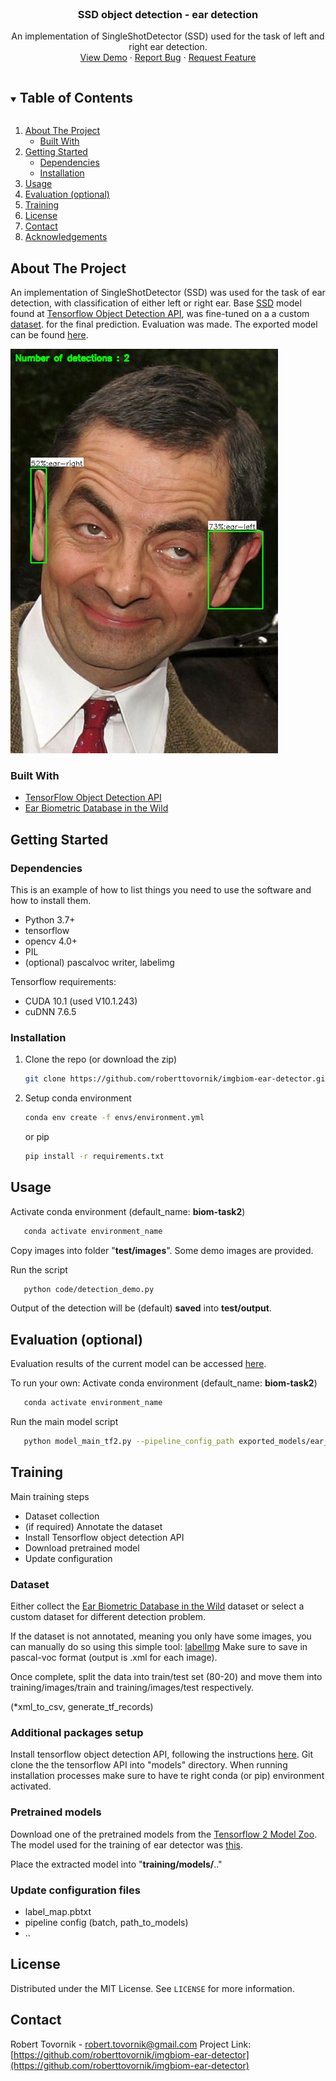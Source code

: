 <!--
*** Thanks for checking out the Best-README-Template. If you have a suggestion
*** that would make this better, please fork the repo and create a pull request
*** or simply open an issue with the tag "enhancement".
*** Thanks again! Now go create something AMAZING! :D
***
***
***
*** To avoid retyping too much info. Do a search and replace for the following:
*** roberttovornik, imgbiom-ear-detector, twitter_handle, robert.tovorni, project_title, project_description
-->



<!-- PROJECT SHIELDS -->
<!--
*** I'm using markdown "reference style" links for readability.
*** Reference links are enclosed in brackets [ ] instead of parentheses ( ).
*** See the bottom of this document for the declaration of the reference variables
*** for contributors-url, forks-url, etc. This is an optional, concise syntax you may use.
*** https://www.markdownguide.org/basic-syntax/#reference-style-links
-->
<!-- [![Contributors][contributors-shield]][contributors-url]
[![Forks][forks-shield]][forks-url]
[![Stargazers][stars-shield]][stars-url]
[![Issues][issues-shield]][issues-url]
[![MIT License][license-shield]][license-url]
[![LinkedIn][linkedin-shield]][linkedin-url] -->



<!-- PROJECT LOGO -->
<br />
<p align="center">
  <!-- <a href="https://github.com/roberttovornik/imgbiom-ear-detector">
    <img src="images/logo.png" alt="Logo" width="80" height="80">
  </a> -->

  <h3 align="center">SSD object detection - ear detection</h3>

  <p align="center">
    An implementation of SingleShotDetector (SSD) used for the task of left and right ear detection.
    <br />
    <!-- <a href="https://github.com/roberttovornik/imgbiom-ear-detector"><strong>Explore the docs »</strong></a> -->
    <!-- <br /> -->
    <!-- <br /> -->
    <a href="https://github.com/roberttovornik/imgbiom-ear-detector/tree/main/test/output">View Demo</a>
    ·
    <a href="https://github.com/roberttovornik/imgbiom-ear-detector/issues">Report Bug</a>
    ·
    <a href="https://github.com/roberttovornik/imgbiom-ear-detector/issues">Request Feature</a>
  </p>
</p>



<!-- TABLE OF CONTENTS -->
<details open="open">
  <summary><h2 style="display: inline-block">Table of Contents</h2></summary>
  <ol>
    <li>
      <a href="#about-the-project">About The Project</a>
      <ul>
        <li><a href="#built-with">Built With</a></li>
      </ul>
    </li>
    <li>
      <a href="#getting-started">Getting Started</a>
      <ul>
        <li><a href="#dependencies">Dependencies</a></li>
        <li><a href="#installation">Installation</a></li>
      </ul>
    </li>
    <li><a href="#usage">Usage</a></li>
    <li><a href="#evaluation">Evaluation (optional)</a></li>
    <li><a href="#Training">Training</a></li>
    <li><a href="#license">License</a></li>
    <li><a href="#contact">Contact</a></li>
    <li><a href="#acknowledgements">Acknowledgements</a></li>
  </ol>
</details>



<!-- ABOUT THE PROJECT -->
## About The Project

<!-- [![Product Name Screen Shot][product-screenshot]](https://example.com) -->
An implementation of SingleShotDetector (SSD) was used for the task of ear detection, with classification of either left or right ear. Base [SSD](http://download.tensorflow.org/models/object_detection/tf2/20200711/ssd_mobilenet_v2_fpnlite_640x640_coco17_tpu-8.tar.gz) model found at [Tensorflow Object Detection API](https://github.com/tensorflow/models/tree/master/research/object_detection), was fine-tuned on a a custom [dataset](http://awe.fri.uni-lj.si/). for the final prediction. Evaluation was made. The exported model can be found [here](https://github.com/roberttovornik/imgbiom-ear-detector/tree/main/training/exported_models).

![Ear detection demo](https://github.com/roberttovornik/imgbiom-ear-detector/blob/main/test/output/mr_bean_smile-resized.png?raw=true)

### Built With

* [TensorFlow Object Detection API](https://github.com/tensorflow/models/tree/master/research/object_detection)
* [Ear Biometric Database in the Wild](http://awe.fri.uni-lj.si/)



<!-- GETTING STARTED -->
## Getting Started

### Dependencies

This is an example of how to list things you need to use the software and how to install them.
* Python 3.7+
* tensorflow
* opencv 4.0+
* PIL
* (optional) pascalvoc writer, labelimg

Tensorflow requirements:
* CUDA 10.1 (used V10.1.243)
* cuDNN 7.6.5

### Installation

1. Clone the repo (or download the zip)
   ```sh
   git clone https://github.com/roberttovornik/imgbiom-ear-detector.git
   ```
2. Setup conda environment
   ```sh
   conda env create -f envs/environment.yml
   ```
   or pip
   ```sh
   pip install -r requirements.txt
   ```



<!-- USAGE EXAMPLES -->
## Usage

Activate conda environment  (default_name: **biom-task2**)
```sh
   conda activate environment_name
   ```

Copy images into folder "**test/images**". Some demo images are provided.

Run the script
```sh
   python code/detection_demo.py
   ```
Output of the detection will be (default) **saved** into **test/output**.


<!-- _For more examples, please refer to the [Documentation](https://example.com)_ -->


<!-- USAGE EXAMPLES -->
## Evaluation (optional)
Evaluation results of the current model can be accessed [here](https://github.com/roberttovornik/imgbiom-ear-detector/tree/main/test/metrics).

To run your own:
Activate conda environment  (default_name: **biom-task2**)
```sh
   conda activate environment_name
   ```

Run the main model script
```sh
   python model_main_tf2.py --pipeline_config_path exported_models/ear_detection_ssd_mobilenet_v2_fpnlite_model/pipeline.config --model_dir exported_models/ear_detection_ssd_mobilenet_v2_fpnlite_model --checkpoint_dir exported_models/ear_detection_ssd_mobilenet_v2_fpnlite_model --alsologtostderr
   ```

<!-- TRAINING EXAMPLES -->
## Training
Main training steps
* Dataset collection
* (if required) Annotate the dataset
* Install Tensorflow object detection API
* Download pretrained model
* Update configuration
### Dataset
Either collect the [Ear Biometric Database in the Wild](http://awe.fri.uni-lj.si/) dataset or select a custom dataset for different detection problem.

If the dataset is not annotated, meaning you only have some images, you can manually do so using this simple tool: [labelImg](https://github.com/tzutalin/labelImg.git)
Make sure to save in pascal-voc format (output is .xml for each image).

Once complete, split the data into train/test set (80-20) and move them into training/images/train  and training/images/test respectively.

(*xml_to_csv, generate_tf_records)

### Additional packages setup
Install tensorflow object detection API, following the instructions [here](https://github.com/tensorflow/models/blob/master/research/object_detection/g3doc/tf2.md). Git clone the the tensorflow API into "models" directory. When running installation processes make sure to have te right conda (or pip) environment activated.

### Pretrained models
Download one of the pretrained models from the [Tensorflow 2 Model Zoo](https://github.com/tensorflow/models/blob/master/research/object_detection/g3doc/tf2_detection_zoo.md). The model used for the training of ear detector was [this](http://download.tensorflow.org/models/object_detection/tf2/20200711/ssd_mobilenet_v2_fpnlite_640x640_coco17_tpu-8.tar.gz).

Place the extracted model into "**training/models/**.."
### Update configuration files
* label_map.pbtxt
* pipeline config (batch, path_to_models)
* ..


<!-- LICENSE -->
## License

Distributed under the MIT License. See `LICENSE` for more information.



<!-- CONTACT -->
## Contact

<!-- Name Surname - [@twitter_handle](https://twitter.com/twitter_handle) - email -->
Robert Tovornik - robert.tovornik@gmail.com
Project Link: [https://github.com/roberttovornik/imgbiom-ear-detector](https://github.com/roberttovornik/imgbiom-ear-detector)



<!-- ACKNOWLEDGEMENTS -->
<!-- ## Acknowledgements

* []()
* []()
* []() -->





<!-- MARKDOWN LINKS & IMAGES -->
<!-- https://www.markdownguide.org/basic-syntax/#reference-style-links -->
[contributors-shield]: https://img.shields.io/github/contributors/roberttovornik/repo.svg?style=for-the-badge
[contributors-url]: https://github.com/roberttovornik/repo/graphs/contributors
[forks-shield]: https://img.shields.io/github/forks/roberttovornik/repo.svg?style=for-the-badge
[forks-url]: https://github.com/roberttovornik/repo/network/members
[stars-shield]: https://img.shields.io/github/stars/roberttovornik/repo.svg?style=for-the-badge
[stars-url]: https://github.com/roberttovornik/repo/stargazers
[issues-shield]: https://img.shields.io/github/issues/roberttovornik/repo.svg?style=for-the-badge
[issues-url]: https://github.com/roberttovornik/repo/issues
[license-shield]: https://img.shields.io/github/license/roberttovornik/repo.svg?style=for-the-badge
[license-url]: https://github.com/roberttovornik/repo/blob/master/LICENSE.txt
[linkedin-shield]: https://img.shields.io/badge/-LinkedIn-black.svg?style=for-the-badge&logo=linkedin&colorB=555
[linkedin-url]: https://linkedin.com/in/roberttovornik
